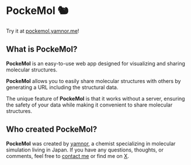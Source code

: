 # PockeMol 🐿️

Try it at [pockemol.yamnor.me](https://pockemol.yamnor.me)!

## What is PockeMol?

**PockeMol** is an easy-to-use web app designed for visualizing and sharing molecular structures.

**PockeMol** allows you to easily share molecular structures with others by generating a URL including the structural data.

The unique feature of **PockeMol** is that it works without a server, ensuring the safety of your data while making it convenient to share molecular structures.

## Who created PockeMol?

**PockeMol** was created by [yamnor](https://yamnor.me), a chemist specializing in molecular simulation living in Japan. If you have any questions, thoughts, or comments, feel free to [contact me](https://letterbird.co/yamnor) or find me on [X](https://x.com/yamnor).
